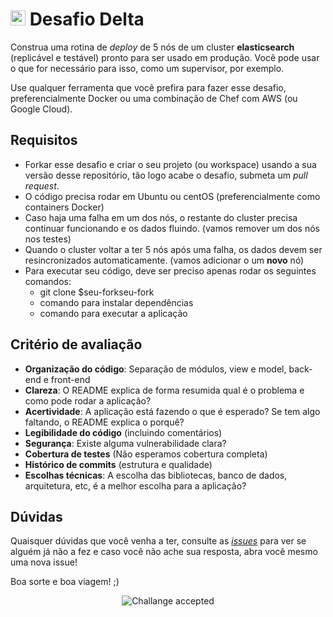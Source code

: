 # <img src="https://avatars1.githubusercontent.com/u/7063040?v=4&s=200.jpg" alt="HU" width="24" /> Desafio Delta

Construa uma rotina de *deploy* de 5 nós de um cluster **elasticsearch** (replicável e testável) pronto para ser usado em produção. Você pode usar o que for necessário para isso, como um supervisor, por exemplo.

Use qualquer ferramenta que você prefira para fazer esse desafio, preferencialmente Docker ou uma combinação de Chef com AWS (ou Google Cloud).


## Requisitos

- Forkar esse desafio e criar o seu projeto (ou workspace) usando a sua versão desse repositório, tão logo acabe o desafio, submeta um *pull request*.
- O código precisa rodar em Ubuntu ou centOS (preferencialmente como containers Docker)
- Caso haja uma falha em um dos nós, o restante do cluster precisa continuar funcionando e os dados fluindo. (vamos remover um dos nós nos testes)
- Quando o cluster voltar a ter 5 nós após uma falha, os dados devem ser resincronizados automaticamente. (vamos adicionar o um **novo** nó)
- Para executar seu código, deve ser preciso apenas rodar os seguintes comandos:
  - git clone $seu-forkseu-fork
  - comando para instalar dependências
  - comando para executar a aplicação


## Critério de avaliação

- **Organização do código**: Separação de módulos, view e model, back-end e front-end
- **Clareza**: O README explica de forma resumida qual é o problema e como pode rodar a aplicação?
- **Acertividade**: A aplicação está fazendo o que é esperado? Se tem algo faltando, o README explica o porquê?
- **Legibilidade do código** (incluindo comentários)
- **Segurança**: Existe alguma vulnerabilidade clara?
- **Cobertura de testes** (Não esperamos cobertura completa)
- **Histórico de commits** (estrutura e qualidade)
- **Escolhas técnicas**: A escolha das bibliotecas, banco de dados, arquitetura, etc, é a melhor escolha para a aplicação?

## Dúvidas

Quaisquer dúvidas que você venha a ter, consulte as [_issues_](https://github.com/HotelUrbano/challenge-delta/issues) para ver se alguém já não a fez e caso você não ache sua resposta, abra você mesmo uma nova issue!

Boa sorte e boa viagem! ;)

<p align="center">
  <img src="ca.jpg" alt="Challange accepted" />
</p>
